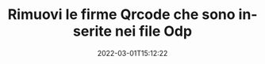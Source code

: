 ---
############################# Static ############################
layout: "auto-gen-signature"
date: 2022-03-01T15:12:22
draft: false
operation: Delete
signaturetype: Qrcode
fileformat: Odp
productName: Java
lang: it
productCode: java
otherformats: pdf doc docx docm dot dotm dotx odt ott rtf xls xlsx xlsm xlsb csv ods ots xltx xltm ppt pptx pps ppsx odp otp potx potm pptm ppsm
breadcrumb: Put Qrcode signature on Odp for Java

############################# Head ############################
head_title: "Elimina le firme Qrcode dai file Odp tramite Java"
head_description: "L'eliminazione di firme Qrcode specifiche da documenti Odp firmati può essere eseguita facilmente con il codice Java breve."

############################# Header ############################
title: "Rimuovi le firme Qrcode che sono inserite nei file Odp"
description: "Elimina varie firme Qrcode da documenti Odp. La rimozione delle firme Qrcode richiede un semplice codice Java."
bg_image: "https://cms.admin.containerize.com/templates/aspose/App_Themes/V3/images/bg/header1.png"
bg_overlay: false
button:
    enable: true

############################# SubMenu ############################
submenu:
    enable: true

    left:
        img_alt: "GroupDocs.Signature for Java"
        image: "https://cms.admin.containerize.com/templates/groupdocs/images/product-logos/90x90-noborder/groupdocs-signature-java.png"
        product: "GroupDocs.Signature"
        platform: "Java"



############################# About ############################
about:
    enable: true
    title: "Ottieni informazioni sulle funzionalità dell'API GroupDocs.Signature for Java"
    content: |
        L'API [GroupDocs.Signature for Java](https://products.groupdocs.com/signature/java/) fornisce molti modi per elaborare i tuoi documenti utilizzando le firme elettroniche. Sono disponibili firme digitali come testi, immagini, certificati digitali, codici a barre, codici QR, timbri o metadati. I clienti hanno la possibilità di aggiungere, eliminare, aggiornare, verificare o cercare firme digitali su PDF, documenti MS Word, cartelle di lavoro MS Excel, presentazioni MS PowerPoint, file Adobe Photoshop e vari formati di immagine. Viene fornito un gran numero di funzioni e impostazioni utili.
    

############################# Steps ############################
steps:
    enable: true
    title_left: "Come rimuovere le firme Qrcode dal tuo documento Odp"
    content_left: |
        [GroupDocs.Signature for Java](https://products.groupdocs.com/signature/java/) fornisce una funzione utile per cancellare documenti Odp di firme Qrcode con poche righe di codice.
        
        * In primo luogo, istanziare l'oggetto Signature passando il percorso al documento come parametro del costruttore.
        * Quindi, crea un oggetto firma appropriato e imposta il suo identificatore univoco.
        * Dopodiché, invoca il metodo Delete passando l'oggetto della firma che deve essere eliminato.
        * Infine, i risultati dell'operazione di processo.

    title_right: "Requisiti di sistema"
    content_right: |
        GroupDocs.Signature for Java sono supportati su tutte le principali piattaforme e sistemi operativi. Prima di eseguire il codice seguente, assicurati di avere i seguenti prerequisiti installati sul tuo sistema.

        * Sistemi operativi: Microsoft Windows, Linux, MacOS
        * Ambienti di sviluppo: NetBeans, Intellij IDEA, Eclipse, etc.
        * Java runtime: J2SE 6.0 and above
        * Scarica l'ultima versione di GroupDocs.Signature for Java da [Maven](https://repository.groupdocs.com/webapp/#/artifacts/browse/tree/General/repo/com/groupdocs/groupdocs-signature)
         
    code: |
        ```java    
                
        // Set up input Odp file
        String filePath = "input.odp";
        // Set up output file
        String outputFilePath = "output.odp";

        // Instantiate Signature for input file
        Signature signature = new Signature(filePath);

        // Id of signature which is supposed to be deleted
        // such Id may be obtained as result of search operation
        String id = "eff64a14-dad9-47b0-88e5-2ee4e3604e71";

        // provide signature features to delete
        QrCodeSignature signatureToDelete = new QrCodeSignature(id);

        // delete signature
        Boolean deleteResult = signature.delete(outputFilePath, signatureToDelete);

        // process deletion result
        if (deleteResult)
        {
                System.out.println("Signature was deleted successfully!");
        }
        ```

############################# Demos ############################
demos:
    enable: true
    title: "Firma con Qrcode firme Demo live"
    content: |
       Aggiungi subito varie firme elettroniche al file Odp visitando il sito Web [GroupDocs.Signature App](https://products.groupdocs.app/signature/family).          

############################# More Formats ############################
more_formats:
    enable: true
    title: "Elimina le tue firme Qrcode con Java"
    content: |
        "Cancellazione delle firme elettroniche che sono state aggiunte a vari formati di documenti. Rimuovi rapidamente le firme senza codice aggiuntivo."
    format: 
       
       
back_to_top:
    enable: true
---
